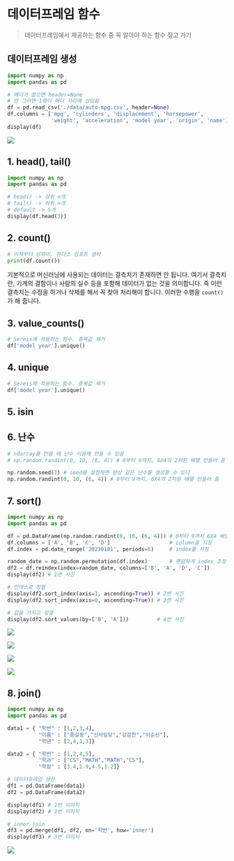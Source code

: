 # 데이터프레임 함수
> 데이터프레임에서 제공하는 함수 중 꼭 알아야 하는 함수 짚고 가기

## 데이터프레임 생성

```py
import numpy as np
import pandas as pd

# 헤더가 없으면 header=None
# 안 그러면 1행이 헤더 자리에 삽입됨
df = pd.read_csv('./data/auto-mpg.csv', header=None) 
df.columns = ['mpg', 'cylinders', 'displacement', 'horsepower',
              'weight', 'acceleration', 'model year', 'origin', 'name']
display(df)
```

![](./images/2023-03-30-00-12-11.png)

## 1. head(), tail()

```py
import numpy as np
import pandas as pd

# head() -> 상위 n개
# tail() -> 하위 n개
# default -> 5개
display(df.head(3)) 
```

## 2. count()

```py
# 이제부터 넘파이, 판다스 임포트 생략
print(df.count())
```

기본적으로 머신러닝에 사용되는 데이터는 결측치가 존재하면 안 됩니다. 여기서 결측치란, 기계의 결함이나 사람의 실수 등을 포함해 데이터가 없는 것을 의미합니다. 즉 이런 결측치는 수정을 하거나 삭제를 해서 꼭 찾아 처리해야 합니다. 이러한 수행을 <code>count()</code>가 해 줍니다.

## 3. value_counts()

```py
# Sereis에 적용하는 함수. 중복값 제거
df['model year'].unique()
```

## 4. unique

```py
# Sereis에 적용하는 함수. 중복값 제거
df['model year'].unique()
```

## 5. isin



## 6. 난수

```py
# ndarray를 만들 때 난수 이용해 만들 수 있음
# np.random.randint(0, 10, (6, 4)) # 0부터 9까지, 6X4의 2차원 배열 만들어 줌

np.random.seed(1) # seed를 설정하면 항상 같은 난수를 생성할 수 있다
np.random.randint(0, 10, (6, 4)) # 0부터 9까지, 6X4의 2차원 배열 만들어 줌
```

## 7. sort()

```py
import numpy as np
import pandas as pd

df = pd.DataFrame(np.random.randint(0, 10, (6, 4))) # 0부터 9까지 6X4 배열로 랜덤하게 난수 발생
df.columns = ['A', 'B', 'C', 'D']                   # column을 지칭
df.index = pd.date_range('20230101', periods=6)     # index를 지칭

random_date = np.random.permutation(df.index)       # 랜덤하게 index 조정
df2 = df.reindex(index=random_date, columns=['B', 'A', 'D', 'C'])
display(df2) # 1번 사진

# 인덱스로 정렬
display(df2.sort_index(axis=1, ascending=True)) # 2번 사진
display(df2.sort_index(axis=0, ascending=True)) # 3번 사진

# 값을 가지고 정렬
display(df2.sort_values(by=['B', 'A']))         # 4번 사진
```

![](./images/2023-03-30-10-57-39.png)

![](./images/2023-03-30-10-58-52.png)

![](./images/2023-03-30-10-59-10.png)

![](./images/2023-03-30-10-59-19.png)

## 8. join()

```py
import numpy as np
import pandas as pd

data1 = { "학번" : [1,2,3,4],
          "이름" : ["홍길동","신사임당","강감찬","이순신"],
          "학년" : [2,4,1,3]}

data2 = { "학번" : [1,2,4,5],
          "학과" : ["CS","MATH","MATH","CS"],
          "학점" : [3.4,2.9,4.5,1.2]}

# 데이터프레임 생성
df1 = pd.DataFrame(data1) 
df2 = pd.DataFrame(data2)

display(df1) # 1번 이미지
display(df2) # 2번 이미지

# inner join
df3 = pd.merge(df1, df2, on='학번', how='inner')
display(df3) # 3번 이미지
```

![](./images/2023-03-30-23-43-48.png)
